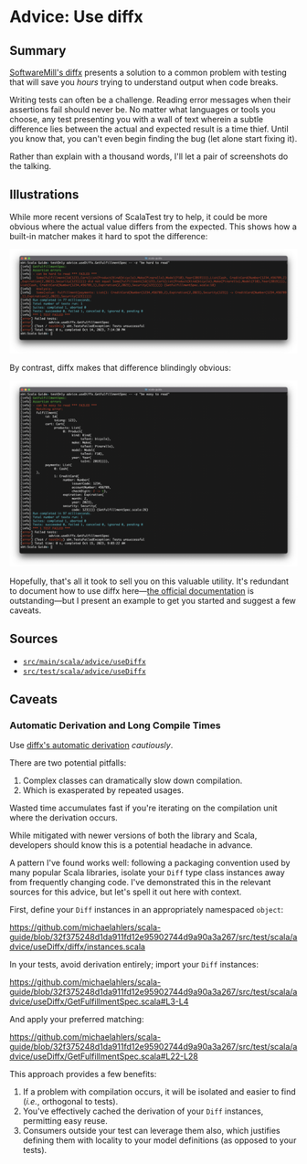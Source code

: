 # Advice: Use diffx

## Summary

[SoftwareMill's diffx][github-softwaremill-diffx] presents a solution to a common problem with testing that will save you _hours_ trying to understand output when code breaks.

Writing tests can often be a challenge. Reading error messages when their assertions fail should never be. No matter what languages or tools you choose, any test presenting you with a wall of text wherein a subtle difference lies between the actual and expected result is a time thief. Until you know that, you can't even begin finding the bug (let alone start fixing it).

Rather than explain with a thousand words, I'll let a pair of screenshots do the talking.

## Illustrations

While more recent versions of ScalaTest try to help, it could be more obvious where the actual value differs from the expected. This shows how a built-in matcher makes it hard to spot the difference:

![hard-to-read assertion error][illustration-hard-to-read]

By contrast, diffx makes that difference blindingly obvious:

![easy-to-read assertion error][illustration-easy-to-read]

Hopefully, that's all it took to sell you on this valuable utility. It's redundant to document how to use diffx here—[the official documentation][read-the-docs-diffx] is outstanding—but I present an example to get you started and suggest a few caveats.

[github-softwaremill-diffx]: https://github.com/softwaremill/diffx
[read-the-docs-diffx]: https://diffx-scala.readthedocs.io/

[illustration-hard-to-read]: hard-to-read.png
[illustration-easy-to-read]: easy-to-read.png

## Sources

- [`src/main/scala/advice/useDiffx`](https://github.com/michaelahlers/scala-guide/tree/main/src/main/scala/advice/useDiffxx)
- [`src/test/scala/advice/useDiffx`](https://github.com/michaelahlers/scala-guide/tree/main/src/test/scala/advice/useDiffx)

## Caveats

### Automatic Derivation and Long Compile Times

Use [diffx's automatic derivation][read-the-docs-diffx-usage-derivation] _cautiously_.

There are two potential pitfalls:

1. Complex classes can dramatically slow down compilation.
1. Which is exasperated by repeated usages.

Wasted time accumulates fast if you're iterating on the compilation unit where the derivation occurs.

While mitigated with newer versions of both the library and Scala, developers should know this is a potential headache in advance.

A pattern I've found works well: following a packaging convention used by many popular Scala libraries, isolate your `Diff` type class instances away from frequently changing code. I've demonstrated this in the relevant sources for this advice, but let's spell it out here with context.

First, define your `Diff` instances in an appropriately namespaced `object`:

https://github.com/michaelahlers/scala-guide/blob/32f375248d1da911fd12e95902744d9a90a3a267/src/test/scala/advice/useDiffx/diffx/instances.scala

In your tests, avoid derivation entirely; import your `Diff` instances:

https://github.com/michaelahlers/scala-guide/blob/32f375248d1da911fd12e95902744d9a90a3a267/src/test/scala/advice/useDiffx/GetFulfillmentSpec.scala#L3-L4

And apply your preferred matching:

https://github.com/michaelahlers/scala-guide/blob/32f375248d1da911fd12e95902744d9a90a3a267/src/test/scala/advice/useDiffx/GetFulfillmentSpec.scala#L22-L28

This approach provides a few benefits:

1. If a problem with compilation occurs, it will be isolated and easier to find (_i.e._, orthogonal to tests).
1. You've effectively cached the derivation of your `Diff` instances, permitting easy reuse.
1. Consumers outside your test can leverage them also, which justifies defining them with locality to your model definitions (as opposed to your tests).

[read-the-docs-diffx-usage-derivation]: https://diffx-scala.readthedocs.io/en/latest/usage/derivation.html
